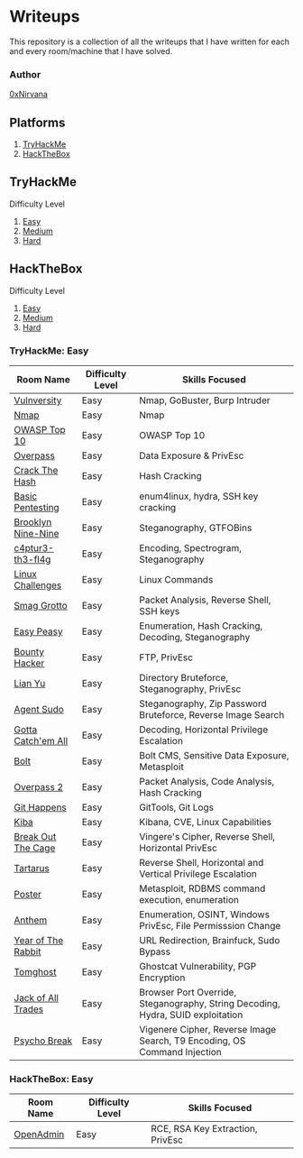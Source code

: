 # Writeups

This repository is a collection of all the writeups that I have written for each and every room/machine that I have solved.

### Author

[0xNirvana](https://tryhackme.com/p/0xNirvana)

## **Platforms**

1. [TryHackMe](#TryHackMe)
2. [HackTheBox](#HackTheBox)

## TryHackMe

Difficulty Level

1. [Easy](#TryHackMe-Easy)
2. [Medium](./TryHackMe/Medium/medium.md)
3. [Hard](./TryHackMe/Hard/hard.md)

## **HackTheBox**

Difficulty Level

1. [Easy](#HackTheBox-Easy)
2. [Medium](./HackTheBox/Medium/medium.md)
3. [Hard](./HackTheBox/Hard/hard.md)

### TryHackMe: Easy

| Room Name | Difficulty Level | Skills Focused |
|-----------|------------------|----------------|
|[Vulnversity](./TryHackMe/Easy/Vulnversity/vulnversity_writeup.md)|Easy|Nmap, GoBuster, Burp Intruder|
|[Nmap](./TryHackMe/Easy/Nmap/nmap_writeup.md)|Easy|Nmap|
|[OWASP Top 10](./TryHackMe/Easy/OWASP_Top_10/writeup.md)|Easy|OWASP Top 10|
|[Overpass](./TryHackMe/Easy/Overpass/overpass.md)|Easy|Data Exposure & PrivEsc|
|[Crack The Hash](./TryHackMe/Easy/CrackTheHash/crackthehash.md)|Easy|Hash Cracking|
|[Basic Pentesting](./TryHackMe/Easy/BasicPentesting/basicpentesting.md)|Easy|enum4linux, hydra, SSH key cracking|
|[Brooklyn Nine-Nine](./TryHackMe/Easy/Brooklyn99/brooklyn99.md)|Easy|Steganography, GTFOBins|
|[c4ptur3-th3-fl4g](./TryHackMe/Easy/c4ptur3-th3-fl4g/capturetheflag.md)|Easy|Encoding, Spectrogram, Steganography|
|[Linux Challenges](./TryHackMe/Easy/LinuxChallenges/linuxchallenges.md)|Easy|Linux Commands|
|[Smag Grotto](./TryHackMe/Easy/SmagGrotto/smaggrotto.md)|Easy|Packet Analysis, Reverse Shell, SSH keys|
|[Easy Peasy](./TryHackMe/Easy/EasyPeasy/easypeasy.md)|Easy|Enumeration, Hash Cracking, Decoding, Steganography|
|[Bounty Hacker](./TryHackMe/Easy/bountyHacker/bountyhacker.md)|Easy|FTP, PrivEsc|
|[Lian Yu](./TryHackMe/Easy/lianYu/lianyu.md)|Easy|Directory Bruteforce, Steganography, PrivEsc|
|[Agent Sudo](./TryHackMe/Easy/agentSudo/agentsudo.md)|Easy|Steganography, Zip Password Bruteforce, Reverse Image Search|
|[Gotta Catch'em All](./TryHackMe/Easy/gottaCatchEmAll/gottacatchemall.md)|Easy|Decoding, Horizontal Privilege Escalation|
|[Bolt](./TryHackMe/Easy/bolt/bolt.md)|Easy|Bolt CMS, Sensitive Data Exposure, Metasploit|
|[Overpass 2](./TryHackMe/Easy/overpass2/overpass2.md)|Easy|Packet Analysis, Code Analysis, Hash Cracking|
|[Git Happens](./TryHackMe/Easy/gitHappens/githappens.md)|Easy|GitTools, Git Logs|
|[Kiba](./TryHackMe/Easy/kiba/kiba.md)|Easy|Kibana, CVE, Linux Capabilities|
|[Break Out The Cage](./TryHackMe/Easy/breakOutTheCage/breakoutthecage.md)|Easy|Vingere's Cipher, Reverse Shell, Horizontal PrivEsc|
|[Tartarus](./TryHackMe/Easy/tartarus/tartarus.md)|Easy|Reverse Shell, Horizontal and Vertical Privilege Escalation|
|[Poster](./TryHackMe/Easy/poster/poster.md)|Easy|Metasploit, RDBMS command execution, enumeration|
|[Anthem](./TryHackMe/Easy/anthem/anthem.md)|Easy|Enumeration, OSINT, Windows PrivEsc, File Permisssion Change|
|[Year of The Rabbit](./TryHackMe/Easy/yearOfTheRabbit/yearoftherabbit.md)|Easy|URL Redirection, Brainfuck, Sudo Bypass|
|[Tomghost](./TryHackMe/Easy/tomghost/tomghost.md)|Easy|Ghostcat Vulnerability, PGP Encryption|
|[Jack of All Trades](./TryHackMe/Easy/jackofalltrades/jackofalltrades.md)|Easy|Browser Port Override, Steganography, String Decoding, Hydra, SUID exploitation|
|[Psycho Break](./TryHackMe/Easy/psychoBreak/psychobreak.md)|Easy|Vigenere Cipher, Reverse Image Search, T9 Encoding, OS Command Injection|

### HackTheBox: Easy

| Room Name                                             | Difficulty Level | Skills Focused                   |
| ----------------------------------------------------- | ---------------- | -------------------------------- |
| [OpenAdmin](./HackTheBox/Easy/openAdmin/openadmin.md) | Easy             | RCE, RSA Key Extraction, PrivEsc |

